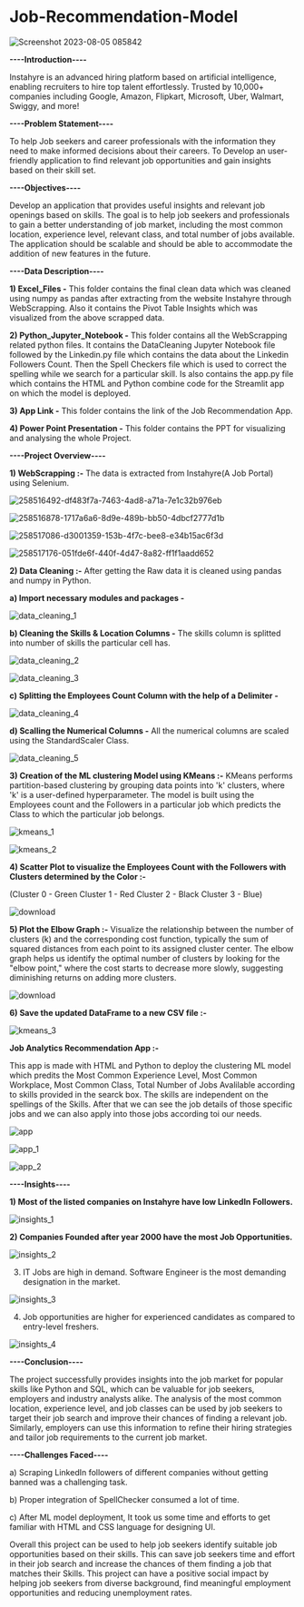 # Job-Recommendation-Model

![Screenshot 2023-08-05 085842](https://github.com/tuneerdutta/Job-Recomendation-Model/assets/131517578/299d06cb-3d80-4bc3-bfd1-b445967db13b)

**----Introduction----**

Instahyre is an advanced hiring platform based on artificial intelligence, enabling recruiters to hire top talent effortlessly.
Trusted by 10,000+ companies including Google, Amazon, Flipkart, Microsoft, Uber, Walmart, Swiggy, and more!

**----Problem Statement----**

To help Job seekers and career professionals with the information they need to make informed decisions about their careers.
To Develop an user-friendly application to find relevant job opportunities and gain insights based on their skill set. 

**----Objectives----**

Develop an application that provides useful insights and relevant job openings based on skills. The goal is to help job seekers and professionals to gain a better understanding of job market, including the most common location, experience level, relevant class, and total number of jobs available. The application should be scalable and should be able to accommodate the addition of new features in the future.

**----Data Description----**

**1) Excel_Files -** This folder contains the final clean data which was cleaned using numpy as pandas after extracting from the website Instahyre through WebScrapping. Also it contains the Pivot Table Insights which was visualized from the above scrapped data.

**2) Python_Jupyter_Notebook -** This folder contains all the WebScrapping related python files. It contains the DataCleaning Jupyter Notebook file  followed by the Linkedin.py file which contains the data about the Linkedin Followers Count. Then the Spell Checkers file which is used to correct the spelling while we search for a particular skill. Is also contains the app.py file which contains the HTML and Python combine code for the Streamlit app on which the model is deployed.

**3) App Link -** This folder contains the link of the Job Recommendation App.

**4) Power Point Presentation -** This folder contains the PPT for visualizing and analysing the whole Project.


**----Project Overview----**

**1) WebScrapping :-** The data is extracted from Instahyre(A Job Portal) using Selenium.
   
![258516492-df483f7a-7463-4ad8-a71a-7e1c32b976eb](https://github.com/tuneerdutta/Job-Recomendation-Model/assets/131517578/8ccd4e95-df94-4e51-abae-5efc8a443f36)

![258516878-1717a6a6-8d9e-489b-bb50-4dbcf2777d1b](https://github.com/tuneerdutta/Job-Recomendation-Model/assets/131517578/d87055cc-87f6-434e-bf43-f95468932cce)

![258517086-d3001359-153b-4f7c-bee8-e34b15ac6f3d](https://github.com/tuneerdutta/Job-Recomendation-Model/assets/131517578/26800395-8af7-4f5f-8f91-1d546bcab841)

![258517176-051fde6f-440f-4d47-8a82-ff1f1aadd652](https://github.com/tuneerdutta/Job-Recomendation-Model/assets/131517578/eb2aafa9-e9a9-47e1-ac73-1e6a68ad302a)

**2) Data Cleaning :-** After getting the Raw data it is cleaned using pandas and numpy in Python. 

**a) Import necessary modules and packages -**

![data_cleaning_1](https://github.com/tuneerdutta/Job-Recomendation-Model/assets/131517578/d027cc80-849f-406d-98da-8d1e97e8c02d)

**b) Cleaning the Skills & Location Columns -** The skills column is splitted into number of skills the particular cell has.

![data_cleaning_2](https://github.com/tuneerdutta/Job-Recomendation-Model/assets/131517578/be359bdf-4f50-4804-8f19-20162b0dcf51)

![data_cleaning_3](https://github.com/tuneerdutta/Job-Recomendation-Model/assets/131517578/f25d4302-a9f0-416f-a7d8-941cc8336805)

**c) Splitting the Employees Count Column with the help of a Delimiter -** 

![data_cleaning_4](https://github.com/tuneerdutta/Job-Recomendation-Model/assets/131517578/211b8514-0b8f-4535-8629-4b92429b14ad)


**d) Scalling the Numerical Columns -** All the numerical columns are scaled using the StandardScaler Class. 

![data_cleaning_5](https://github.com/tuneerdutta/Job-Recomendation-Model/assets/131517578/1b9e61e7-339e-4cbb-8092-a58b7646c4b0)


**3) Creation of the ML clustering Model using KMeans :-** KMeans performs partition-based clustering by grouping data points into 'k' clusters, where 'k' is a user-defined hyperparameter. The model is built using the Employees count and the Followers in a particular job which predicts the Class to which the particular job belongs.

![kmeans_1](https://github.com/tuneerdutta/Job-Recomendation-Model/assets/131517578/2ca4d2a2-b0ff-4711-91da-30958bd5fcd8)

![kmeans_2](https://github.com/tuneerdutta/Job-Recomendation-Model/assets/131517578/d74b32b8-d1d8-41b5-9ae6-61d57dc5ce67)

**4) Scatter Plot to visualize the Employees Count with the Followers with Clusters determined by the Color :-**

(Cluster 0 - Green
Cluster 1 - Red
Cluster 2 - Black
Cluster 3 - Blue)

![download](https://github.com/tuneerdutta/Job-Recomendation-Model/assets/131517578/c683b566-b4f8-40ba-933c-e128b5fa2b00)


**5) Plot the Elbow Graph :-** Visualize the relationship between the number of clusters (k) and the corresponding cost function, typically the sum of squared distances from each point to its assigned cluster center. The elbow graph helps us identify the optimal number of clusters by looking for the "elbow point," where the cost starts to decrease more slowly, suggesting diminishing returns on adding more clusters.

![download](https://github.com/tuneerdutta/Job-Recomendation-Model/assets/131517578/e1d2b173-00b4-49f9-9f59-f43336fb2083)

**6) Save the updated DataFrame to a new CSV file :-**  

![kmeans_3](https://github.com/tuneerdutta/Job-Recomendation-Model/assets/131517578/789e25aa-12bc-4e00-a307-12101ef9b3b0)

**Job Analytics Recommendation App :-** 

This app is made with HTML and Python to deploy the clustering ML model which predits the Most Common Experience Level, Most Common Workplace, Most Common Class, Total Number of Jobs Avalilable according to skills provided in the searck box. The skills are independent on the spellings of the Skills. After that we can see the job details of those specific jobs and we can also apply into those jobs according toi our needs.

![app](https://github.com/tuneerdutta/Job-Recomendation-Model/assets/131517578/6abf97a1-a73d-498a-b697-99201a333670)

![app_1](https://github.com/tuneerdutta/Job-Recomendation-Model/assets/131517578/36df681c-4e2b-405b-a4de-819f8c149b88)

![app_2](https://github.com/tuneerdutta/Job-Recomendation-Model/assets/131517578/976af744-15c9-4aa6-92f1-04ac58663afa)


**----Insights----**

**1) Most of the listed companies on Instahyre have low LinkedIn Followers.**

![insights_1](https://github.com/tuneerdutta/Job-Recomendation-Model/assets/131517578/22137eed-b8b5-4efc-a42f-5d3bb9b0c4ab)


**2) Companies Founded after year 2000 have the most Job Opportunities.**

![insights_2](https://github.com/tuneerdutta/Job-Recomendation-Model/assets/131517578/5d421686-b996-4bf9-8b5a-5a42c9fb6c1d)


3) IT Jobs are high in demand. Software Engineer is the most demanding designation in the market.

![insights_3](https://github.com/tuneerdutta/Job-Recomendation-Model/assets/131517578/f169e33c-9ca0-40b5-9ed3-6a22afea4cb9)


4) Job opportunities are higher for experienced candidates as compared to entry-level freshers.

![insights_4](https://github.com/tuneerdutta/Job-Recomendation-Model/assets/131517578/ed0fdc61-51fb-4eb8-a7cd-c3d9646ea90f)


**----Conclusion----**

The project successfully provides insights into the job market for popular skills like Python and SQL, which can be valuable for job seekers, employers and industry analysts alike. The analysis of the most common location, experience level, and job classes can be used by job seekers to target their job search and improve their chances of finding a relevant job. Similarly, employers can use this information to refine their hiring strategies and tailor job requirements to the current job market.


**----Challenges Faced----**

a) Scraping LinkedIn followers of different companies without getting banned was a challenging task.

b) Proper integration of SpellChecker consumed a lot of time.

c) After ML model deployment, It took us some time and efforts to get familiar with HTML and CSS language for designing UI.


Overall this project can be used to help job seekers identify suitable job opportunities based on their skills. This can save job seekers time and effort in their job search and increase the chances of them finding a job that matches their Skills. This project can have a positive social impact by helping job seekers from diverse background, find meaningful employment opportunities and reducing unemployment rates.




